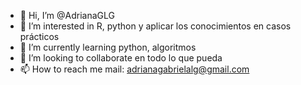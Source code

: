 - 👋 Hi, I’m @AdrianaGLG
- 👀 I’m interested in  R, python y   aplicar los conocimientos en casos prácticos
- 🌱 I’m currently learning  python, algoritmos
- 💞️ I’m looking to collaborate  en todo lo que pueda
- 📫 How to reach me  mail: adrianagabrielalg@gmail.com

<!---
AdrianaGLG/AdrianaGLG is a ✨ special ✨ repository because its `README.md` (this file) appears on your GitHub profile.
You can click the Preview link to take a look at your changes.
--->
